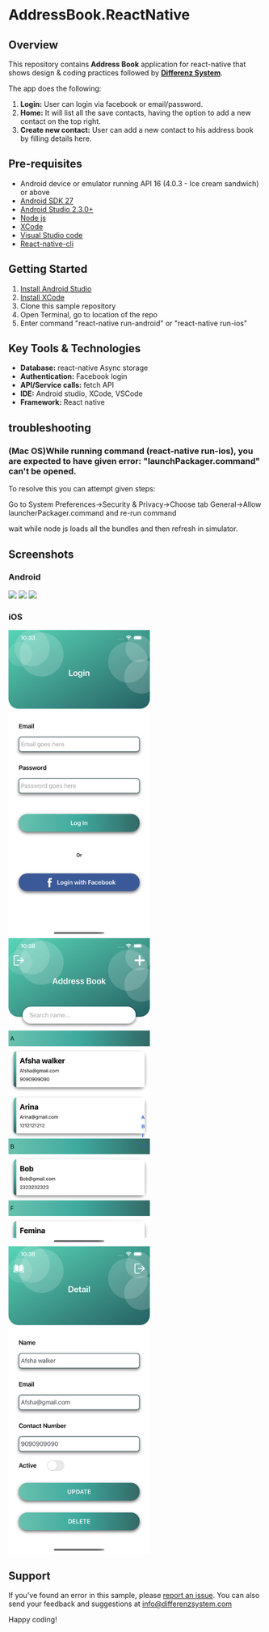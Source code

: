 # AddressBook.ReactNative

## Overview
This repository contains **Address Book** application for react-native that shows design & coding practices followed by **[Differenz System](http://www.differenzsystem.com/)**.

The app does the following:
1. **Login:** User can login via facebook or email/password. 
2. **Home:** It will list all the save contacts, having the option to add a new contact on the top right.
3. **Create new contact:** User can add a new contact to his address book by filling details here.

## Pre-requisites
- Android device or emulator running API 16 (4.0.3 - Ice cream sandwich) or above
- [Android SDK 27](https://developer.android.com/about/versions/oreo/android-8.0-migration.html#ptb)
- [Android Studio 2.3.0+](https://developer.android.com/studio/index.html)
- [Node js](https://nodejs.org/en/)
- [XCode](https://developer.apple.com/xcode/)
- [Visual Studio code](https://code.visualstudio.com/)
- [React-native-cli](https://www.npmjs.com/package/react-native-cli)

## Getting Started
1. [Install Android Studio](https://developer.android.com/studio/index.html)
2. [Install XCode](https://developer.apple.com/xcode/)
2. Clone this sample repository
3. Open Terminal, go to location of the repo
4. Enter command "react-native run-android" or "react-native run-ios"

## Key Tools & Technologies
- **Database:** react-native Async storage
- **Authentication:** Facebook login
- **API/Service calls:** fetch API
- **IDE:** Android studio, XCode, VSCode
- **Framework:** React native

## troubleshooting
### (Mac OS)While running command (react-native run-ios), you are expected to have given error: "launchPackager.command" can't be opened.
To resolve this you can attempt given steps:

Go to System Preferences->Security & Privacy->Choose tab General->Allow launcherPackager.command and re-run command

wait while node js loads all the bundles and then refresh in simulator.

## Screenshots
### Android
<img src="https://github.com/differenz-system/AddressBook.ReactNative/blob/master/Screenshots/Android/login.JPEG" width="280"> <img src="https://github.com/differenz-system/AddressBook.ReactNative/blob/master/Screenshots/Android/list.JPEG" width="280"> <img src="https://github.com/differenz-system/AddressBook.ReactNative/blob/master/Screenshots/Android/detail.JPEG" width="280">

### iOS
<img src="https://github.com/differenz-system/AddressBook.ReactNative/blob/master/Screenshots/iOS/login.png" width="280"> <img src="https://github.com/differenz-system/AddressBook.ReactNative/blob/master/Screenshots/iOS/list.png" width="280"> <img src="https://github.com/differenz-system/AddressBook.ReactNative/blob/master/Screenshots/iOS/detail.png" width="280">

## Support
If you've found an error in this sample, please [report an issue](https://github.com/differenz-system/AddressBook.Android/issues/new). You can also send your feedback and suggestions at info@differenzsystem.com

Happy coding!
